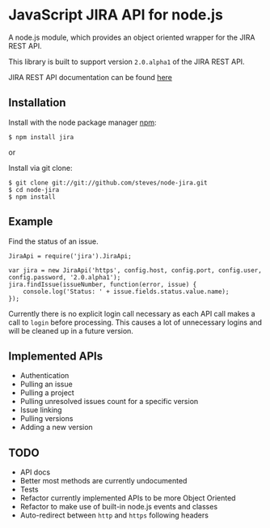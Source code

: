 # JavaScript JIRA API for node.js

A node.js module, which provides an object oriented wrapper for the JIRA REST API.

This library is built to support version `2.0.alpha1` of the JIRA REST API.

JIRA REST API documentation can be found [here](http://docs.atlassian.com/jira/REST/latest/)

## Installation

  Install with the node package manager [npm](http://npmjs.org):

    $ npm install jira

or

  Install via git clone:

    $ git clone git://git://github.com/steves/node-jira.git
    $ cd node-jira
    $ npm install

## Example

Find the status of an issue.

    JiraApi = require('jira').JiraApi;

    var jira = new JiraApi('https', config.host, config.port, config.user, config.password, '2.0.alpha1');
    jira.findIssue(issueNumber, function(error, issue) {
        console.log('Status: ' + issue.fields.status.value.name);
    });

Currently there is no explicit login call necessary as each API call makes a call to `login` before processing. This causes a lot of unnecessary logins and will be cleaned up in a future version.

## Implemented APIs

* Authentication
* Pulling an issue
* Pulling a project
* Pulling unresolved issues count for a specific version
* Issue linking
* Pulling versions
* Adding a new version

## TODO

* API docs
 * Better most methods are currently undocumented
* Tests
* Refactor currently implemented APIs to be more Object Oriented
* Refactor to make use of built-in node.js events and classes
* Auto-redirect between `http` and `https` following headers
